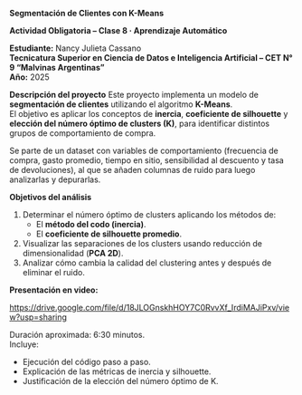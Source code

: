 **Segmentación de Clientes con K-Means**

**Actividad Obligatoria – Clase 8 · Aprendizaje Automático**

**Estudiante:** Nancy Julieta Cassano  
**Tecnicatura Superior en Ciencia de Datos e Inteligencia Artificial – CET N° 9 “Malvinas Argentinas”**  
**Año:** 2025  

**Descripción del proyecto**
Este proyecto implementa un modelo de **segmentación de clientes** utilizando el algoritmo **K-Means**.  
El objetivo es aplicar los conceptos de **inercia**, **coeficiente de silhouette** y **elección del número óptimo de clusters (K)**, para identificar distintos grupos de comportamiento de compra.

Se parte de un dataset con variables de comportamiento (frecuencia de compra, gasto promedio, tiempo en sitio, sensibilidad al descuento y tasa de devoluciones), al que se añaden columnas de ruido para luego analizarlas y depurarlas.

**Objetivos del análisis**
1. Determinar el número óptimo de clusters aplicando los métodos de:
   - El **método del codo (inercia)**.  
   - El **coeficiente de silhouette promedio**.  
2. Visualizar las separaciones de los clusters usando reducción de dimensionalidad (**PCA 2D**).  
3. Analizar cómo cambia la calidad del clustering antes y después de eliminar el ruido.

**Presentación en video:** 

https://drive.google.com/file/d/18JLOGnskhHOY7C0RvvXf_IrdiMAJiPxv/view?usp=sharing

Duración aproximada: 6:30 minutos.  
Incluye:
- Ejecución del código paso a paso.  
- Explicación de las métricas de inercia y silhouette.  
- Justificación de la elección del número óptimo de K.  
